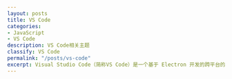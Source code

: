 ```yaml
---
layout: posts
title: VS Code
categories:
- JavaScript
- VS Code
description: VS Code相关主题
classify: VS Code
permalink: "/posts/vs-code"
excerpt: Visual Studio Code（简称VS Code）是一个基于 Electron 开发的跨平台的高度可扩展的文本编辑器，微软于2015年启动项目并开源。其社区活跃，扩展商店内容丰富。
---
```

